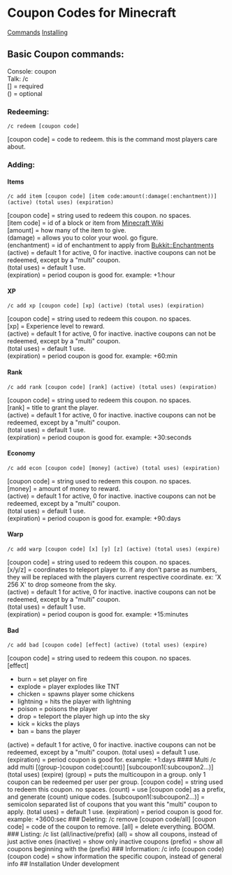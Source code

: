 # Coupon Codes for Minecraft  
[Commands](#commands)
[Installing](#install)
## Basic Coupon commands:<a id='commands' />
Console: coupon    
Talk: /c  
[] = required  
() = optional  
### Redeeming:
	/c redeem [coupon code]  
[coupon code] = code to redeem.  this is the command most players care about.    
### Adding:
#### Items  
	/c add item [coupon code] [item code:amount(:damage(:enchantment))] (active) (total uses) (expiration)
[coupon code] = string used to redeem this coupon.  no spaces.  
[item code] = id of a block or item from [Minecraft Wiki](http://www.minecraftwiki.net/wiki/Data_values)  
[amount] = how many of the item to give.  
(damage) = allows you to color your wool.  go figure.  
(enchantment) = id of enchantment to apply from [Bukkit::Enchantments](http://jd.bukkit.org/doxygen/dd/d17/classorg_1_1bukkit_1_1enchantments_1_1Enchantment.html)   
(active) = default 1 for active, 0 for inactive.  inactive coupons can not be redeemed, except by a "multi" coupon.  
(total uses) = default 1 use.  
(expiration) = period coupon is good for.  example: +1:hour  
#### XP
	/c add xp [coupon code] [xp] (active) (total uses) (expiration)
[coupon code] = string used to redeem this coupon.  no spaces.  
[xp] = Experience level to reward.  
(active) = default 1 for active, 0 for inactive.  inactive coupons can not be redeemed, except by a "multi" coupon.  
(total uses) = default 1 use.  
(expiration) = period coupon is good for.  example: +60:min  
#### Rank
	/c add rank [coupon code] [rank] (active) (total uses) (expiration)
[coupon code] = string used to redeem this coupon.  no spaces.  
[rank] = title to grant the player.  
(active) = default 1 for active, 0 for inactive.  inactive coupons can not be redeemed, except by a "multi" coupon.  
(total uses) = default 1 use.  
(expiration) = period coupon is good for.  example: +30:seconds  
#### Economy
	/c add econ [coupon code] [money] (active) (total uses) (expiration)
[coupon code] = string used to redeem this coupon.  no spaces.  
[money] = amount of money to reward.  
(active) = default 1 for active, 0 for inactive.  inactive coupons can not be redeemed, except by a "multi" coupon.  
(total uses) = default 1 use.  
(expiration) = period coupon is good for.  example: +90:days  
#### Warp
	/c add warp [coupon code] [x] [y] [z] (active) (total uses) (expire)
[coupon code] = string used to redeem this coupon.  no spaces.  
[x/y/z] = coordinates to teleport player to.  if any don't parse as numbers, they will be replaced with the players current respective coordinate. ex: 'X 256 X' to drop someone from the sky.   
(active) = default 1 for active, 0 for inactive.  inactive coupons can not be redeemed, except by a "multi" coupon.  
(total uses) = default 1 use.  
(expiration) = period coupon is good for.  example: +15:minutes  
#### Bad
	/c add bad [coupon code] [effect] (active) (total uses) (expire)
[coupon code] = string used to redeem this coupon.  no spaces.  
[effect]  
<ul><li>burn = set player on fire</li>
<li>explode = player explodes like TNT</li>
<li>chicken = spawns player some chickens</li>
<li>lightning = hits the player with lightning</li>
<li>poison = poisons the player</li>
<li>drop = teleport the player high up into the sky</li>
<li>kick = kicks the plays</li>
<li>ban = bans the player</li></ul>
(active) = default 1 for active, 0 for inactive.  inactive coupons can not be redeemed, except by a "multi" coupon.  
(total uses) = default 1 use.  
(expiration) = period coupon is good for.  example: +1:days
#### Multi
	/c add multi [(group-)coupon code(:count)] [subcoupon1(:subcoupon2...)] (total uses) (expire)
(group) = puts the multicoupon in a group.  only 1 coupon can be redeemed per user per group.  
[coupon code] = string used to redeem this coupon.  no spaces.  
(count) = use [coupon code] as a prefix, and generate (count) unique codes.  
[subcoupon1(:subcoupon2...)] = semicolon separated list of coupons that you want this "multi" coupon to apply.   
(total uses) = default 1 use.  
(expiration) = period coupon is good for.  example: +3600:sec    
### Deleting:
	/c remove [coupon code/all]
[coupon code] = code of the coupon to remove.  
[all] = delete everything.  BOOM.  
### Listing:
	/c list (all/inactive/prefix)
(all) = show all coupons, instead of just active ones  
(inactive) = show only inactive coupons  
(prefix) = show all coupons beginning with the (prefix)  
### Information:
	/c info (coupon code)
(coupon code) = show information the specific coupon, instead of general info  
## Installation<a name='install'>
Under development
